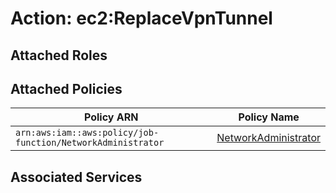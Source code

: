 # Action: ec2:ReplaceVpnTunnel

## Attached Roles

## Attached Policies

| Policy ARN | Policy Name |
|------------|-------------|
| `arn:aws:iam::aws:policy/job-function/NetworkAdministrator` | [NetworkAdministrator](../policies.md#networkadministrator) |

## Associated Services

